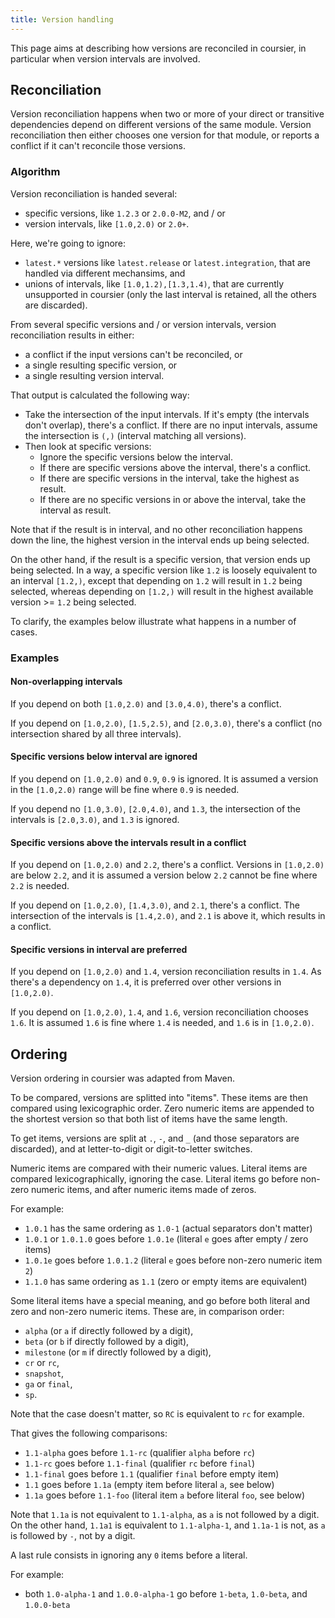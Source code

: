 ```yaml
---
title: Version handling
---
```


This page aims at describing how versions are reconciled in coursier,
in particular when version intervals are involved.

## Reconciliation

Version reconciliation happens when two or more of your direct or
transitive dependencies depend on different versions of the same module.
Version reconciliation then either chooses one version for that module, or
reports a conflict if it can't reconcile those versions.

### Algorithm

Version reconciliation is handed several:
- specific versions, like `1.2.3` or `2.0.0-M2`, and / or
- version intervals, like `[1.0,2.0)` or `2.0+`.

Here, we're going to ignore:
- `latest.*` versions like `latest.release` or `latest.integration`, that are
handled via different mechansims, and
- unions of intervals, like `[1.0,1.2),[1.3,1.4)`, that are currently
unsupported in coursier (only the last interval is retained, all the others
are discarded).

From several specific versions and / or version intervals, version reconciliation
results in either:
- a conflict if the input versions can't be reconciled, or
- a single resulting specific version, or
- a single resulting version interval.

That output is calculated the following way:
- Take the intersection of the input intervals. If it's empty (the intervals
don't overlap), there's a conflict. If there are no input intervals, assume
the intersection is `(,)` (interval matching all versions).
- Then look at specific versions:
  - Ignore the specific versions below the interval.
  - If there are specific versions above the interval, there's a conflict.
  - If there are specific versions in the interval, take the highest as result.
  - If there are no specific versions in or above the interval, take the
    interval as result.

Note that if the result is in interval, and no other reconciliation happens
down the line, the highest version in the interval ends up being selected.

On the other hand, if the result is a specific version, that version ends up
being selected. In a way, a specific version like `1.2` is loosely equivalent
to an interval `[1.2,)`, except that depending on `1.2` will result in `1.2`
being selected, whereas depending on `[1.2,)` will result in the highest
available version >= `1.2` being selected.

To clarify, the examples below illustrate what happens in a number of cases.

### Examples

#### Non-overlapping intervals

If you depend on both `[1.0,2.0)` and `[3.0,4.0)`, there's a conflict.

If you depend on `[1.0,2.0)`, `[1.5,2.5)`, and `[2.0,3.0)`, there's a conflict
(no intersection shared by all three intervals).

#### Specific versions below interval are ignored

If you depend on `[1.0,2.0)` and `0.9`, `0.9` is ignored. It is assumed
a version in the `[1.0,2.0)` range will be fine where `0.9` is needed.

If you depend no `[1.0,3.0)`, `[2.0,4.0)`, and `1.3`, the intersection
of the intervals is `[2.0,3.0)`, and `1.3` is ignored.

#### Specific versions above the intervals result in a conflict

If you depend on `[1.0,2.0)` and `2.2`, there's a conflict. Versions in
`[1.0,2.0)` are below `2.2`, and it is assumed a version below `2.2` cannot
be fine where `2.2` is needed.

If you depend on `[1.0,2.0)`, `[1.4,3.0)`, and `2.1`, there's a conflict.
The intersection of the intervals is `[1.4,2.0)`, and `2.1` is above it,
which results in a conflict.

#### Specific versions in interval are preferred

If you depend on `[1.0,2.0)` and `1.4`, version reconciliation results in `1.4`.
As there's a dependency on `1.4`, it is preferred over other versions in `[1.0,2.0)`.

If you depend on `[1.0,2.0)`, `1.4`, and `1.6`, version reconciliation chooses `1.6`.
It is assumed `1.6` is fine where `1.4` is needed, and `1.6` is in `[1.0,2.0)`.

## Ordering

Version ordering in coursier was adapted from Maven.

To be compared, versions are splitted into "items". These items are then
compared using lexicographic order. Zero numeric items are appended to the
shortest version so that both list of items have the same length.

To get items, versions are split at `.`, `-`, and `_` (and those separators
are discarded), and at letter-to-digit or digit-to-letter switches.

Numeric items are compared with their numeric values. Literal items are compared
lexicographically, ignoring the case. Literal items go before non-zero numeric items, and after numeric items made of zeros.

For example:
- `1.0.1` has the same ordering as `1.0-1` (actual separators don't matter)
- `1.0.1` or `1.0.1.0` goes before `1.0.1e` (literal `e` goes after empty / zero items)
- `1.0.1e` goes before `1.0.1.2` (literal `e` goes before non-zero numeric item `2`)
- `1.1.0` has same ordering as `1.1` (zero or empty items are equivalent)

Some literal items have a special meaning, and go before both literal and
zero and non-zero numeric items. These are, in comparison order:
- `alpha` (or `a` if directly followed by a digit),
- `beta` (or `b` if directly followed by a digit),
- `milestone` (or `m` if directly followed by a digit),
- `cr` or `rc`,
- `snapshot`,
- `ga` or `final`,
- `sp`.

Note that the case doesn't matter, so `RC` is equivalent to `rc` for example.

That gives the following comparisons:
- `1.1-alpha` goes before `1.1-rc` (qualifier `alpha` before `rc`)
- `1.1-rc` goes before `1.1-final` (qualifier `rc` before `final`)
- `1.1-final` goes before `1.1` (qualifier `final` before empty item)
- `1.1` goes before `1.1a` (empty item before literal `a`, see below)
- `1.1a` goes before `1.1-foo` (literal item `a` before literal `foo`, see below)

Note that `1.1a` is not equivalent to `1.1-alpha`, as `a` is not followed
by a digit. On the other hand, `1.1a1` is equivalent to `1.1-alpha-1`,
and `1.1a-1` is not, as `a` is followed by `-`, not by a digit.

A last rule consists in ignoring any `0` items before a literal.

For example:
- both `1.0-alpha-1` and `1.0.0-alpha-1` go before `1-beta`, `1.0-beta`, and `1.0.0-beta`
